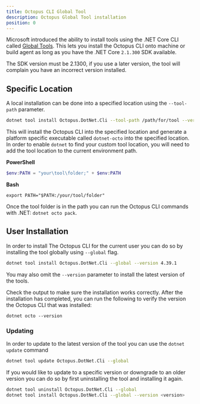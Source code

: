 ```yaml
---
title: Octopus CLI Global Tool
description: Octopus Global Tool installation
position: 0
---
```


Microsoft introduced the ability to install tools using the .NET Core CLI called [Global Tools](https://docs.microsoft.com/en-us/dotnet/core/tools/global-tools). This lets you install the Octopus CLI onto machine or build agent as long as you have the .NET Core `2.1.300` SDK available.

The SDK version must be 2.1300, if you use a later version, the tool will complain you have an incorrect version installed.

## Specific Location
A local installation can be done into a specified location using the `--tool-path` parameter.

```bash
dotnet tool install Octopus.DotNet.Cli --tool-path /path/for/tool --version <version>
```
This will install the Octopus CLI into the specified location and generate a platform specific executable called `dotnet-octo` into the specified location. In order to enable `dotnet` to find your custom tool location, you will need to add the tool location to the current environment path.

**PowerShell**

```powershell
$env:PATH = "your\tool\folder;" + $env:PATH
```

**Bash**
```
export PATH="$PATH:/your/tool/folder"
```

Once the tool folder is in the path you can run the Octopus CLI commands with .NET: `dotnet octo pack`.

## User Installation

In order to install The Octopus CLI for the current user you can do so by installing the tool globally using
`--global` flag.

```bash
dotnet tool install Octopus.DotNet.Cli --global --version 4.39.1
```
You may also omit the `--version` parameter to install the latest version of the tools.

Check the output to make sure the installation works correctly. After the installation has completed, you can run the following to verify the version the Octopus CLI that was installed:

```
dotnet octo --version
```

### Updating
In order to update to the latest version of the tool you can use the `dotnet update` command

```bash
dotnet tool update Octopus.DotNet.Cli --global
```

If you would like to update to a specific version or downgrade to an older version you can do
so by first uninstalling the tool and installing it again.

```bash
dotnet tool uninstall Octopus.DotNet.Cli --global
dotnet tool install Octopus.DotNet.Cli --global --version <version>
```
